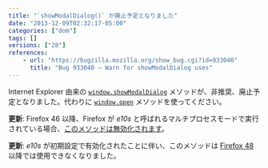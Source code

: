 ```yaml
---
title: "`showModalDialog()` が廃止予定となりました"
date: "2013-12-09T02:32:17-05:00"
categories: ["dom"]
tags: []
versions: ["28"]
references:
    - url: "https://bugzilla.mozilla.org/show_bug.cgi?id=933040"
      title: "Bug 933040 – Warn for showModalDialog uses"
---
```

Internet Explorer 由来の [`window.showModalDialog`](https://developer.mozilla.org/docs/Web/API/window.showModalDialog) メソッドが、非推奨、廃止予定となりました。代わりに [`window.open`](https://developer.mozilla.org/docs/Web/API/window.open) メソッドを使ってください。

**更新**: Firefox 46 以降、Firefox が *e10s* と呼ばれるマルチプロセスモードで実行されている場合、[このメソッドは無効化されます](https://www.fxsitecompat.dev/ja/docs/2015/showmodaldialog-has-been-disabled-in-multi-process-firefox/)。

**更新**: *e10s* が初期設定で有効化されたことに伴い、このメソッドは [Firefox 48](https://www.fxsitecompat.dev/ja/docs/2016/window-showmodaldialog-has-been-removed/) 以降では使用できなくなりました。
